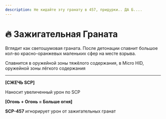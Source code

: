 ```yaml
---
description: Не кидайте эту гранату в 457, придурки.. ДА Б....
---
```


# 🔥 Зажигательная Граната

Вглядит как светошумовая граната. После детонации спавнит большое кол-во красно-оранжевых маленьких сфер на месте взрыва.

Спавнится в оружейной зоны тяжёлого содержания, в Micro HID, оружейной зоны лёгкого содержания

***

**\[СЖЕЧЬ SCP]**&#x20;

Наносит увеличенный урон по SCP&#x20;

**\[Огонь + Огонь = Больше огня]**

**SCP-457** игнорирует урон от зажигательных гранат

[\
](https://zona-228-ru.gitbook.io/edryon-baton/kniga-plaginov/kastomnye-predmety/obychnye-predmety/dymovaya-granata)
